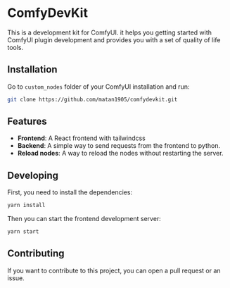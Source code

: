 # ComfyDevKit
This is a development kit for ComfyUI.
it helps you getting started with ComfyUI plugin development and provides you with a set of quality of life tools.

## Installation
Go to `custom_nodes` folder of your ComfyUI installation and run:
```bash
git clone https://github.com/matan1905/comfydevkit.git

```


## Features
- **Frontend**: A React frontend with tailwindcss
- **Backend**: A simple way to send requests from the frontend to python.
- **Reload nodes**: A way to reload the nodes without restarting the server.

## Developing
First, you need to install the dependencies:
```bash
yarn install
```

Then you can start the frontend development server:
```bash
yarn start
```

## Contributing
If you want to contribute to this project, you can open a pull request or an issue.